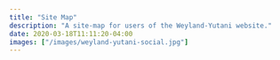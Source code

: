 ```yaml
---
title: "Site Map"
description: "A site-map for users of the Weyland-Yutani website."
date: 2020-03-18T11:11:20-04:00
images: ["/images/weyland-yutani-social.jpg"]
---
```

